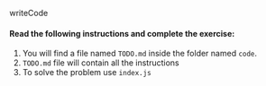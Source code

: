 writeCode

#### Read the following instructions and complete the exercise:

1. You will find a file named `TODO.md` inside the folder named `code`.
2. `TODO.md` file will contain all the instructions
3. To solve the problem use `index.js`
